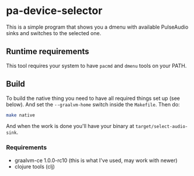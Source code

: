 # pa-device-selector

This is a simple program that shows you a dmenu with available PulseAudio sinks
and switches to the selected one.

## Runtime requirements

This tool requires your system to have `pacmd` and `dmenu` tools on your PATH.

## Build

To build the native thing you need to have all required things set up (see below).
And set the `--graalvm-home` switch inside the `Makefile`. Then do:

```bash
make native
```

And when the work is done you'll have your binary at `target/select-audio-sink`.

### Requirements

* graalvm-ce 1.0.0-rc10 (this is what I've used, may work with newer)
* clojure tools (clj)




